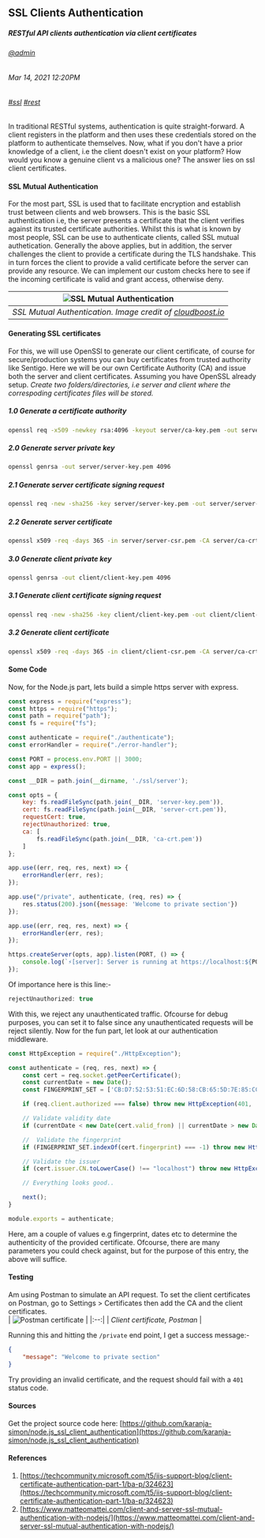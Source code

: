 ## SSL Clients Authentication
##### *RESTful API clients authentication via client certificates*
###### [@admin](/whoami)
###### Mar 14, 2021 12:20PM
###### [#ssl]() [#rest]()

In traditional RESTful systems, authentication is quite straight-forward. A client registers in the platform and then uses these credentials stored on the platform to authenticate themselves. Now, what if you don't have a prior knowledge of a client, i.e the client doesn't exist on your platform? How would you know a genuine client vs a malicious one? The answer lies on ssl client certificates.

#### SSL Mutual Authentication 
For the most part, SSL is used that to facilitate encryption and establish trust between clients and web browsers. This is the basic SSL authentication i.e, the server presents a certificate that the client verifies against its trusted certificate authorities. Whilst this is what is known by most 
people, SSL can be use to authenticate clients, called SSL mutual authetication. Generally the above applies, but in addition, the server challenges the client to provide a certificate during the TLS handshake. This in turn forces the client to provide a valid certificate before the server can provide any resource. We can implement our custom checks here to see if the incoming certificate is valid and grant access, otherwise deny.

| ![SSL Mutual Authentication](/images/blog/ssl/mutual-auth.png) | 
|:--:| 
| *SSL Mutual Authentication. Image credit of [cloudboost.io](https://blog.cloudboost.io/implementing-mutual-ssl-authentication-fc20ab2392b3)* |


#### Generating SSL certificates
For this, we will use OpenSSl to generate our client certificate, of course for secure/production systems you can 
buy certificates from trusted authority like Sentigo. Here we will be our own Certificate Authority (CA) and issue both the server and client certificates. Assuming you have OpenSSL already setup.
*Create two folders/directories, i.e server and client where the correspoding certificates files will be stored.*
##### 1.0 Generate a certificate authority

```sh
openssl req -x509 -newkey rsa:4096 -keyout server/ca-key.pem -out server/ca-crt.pem -nodes -days 365
```
##### 2.0 Generate server private key

```sh
openssl genrsa -out server/server-key.pem 4096
```
##### 2.1 Generate server certificate signing request

```sh
openssl req -new -sha256 -key server/server-key.pem -out server/server-csr.pem
```
##### 2.2 Generate server certificate

```sh
openssl x509 -req -days 365 -in server/server-csr.pem -CA server/ca-crt.pem -CAkey server/ca-key.pem -CAcreateserial -out server/server-crt.pem
```
##### 3.0 Generate client private key

```sh
openssl genrsa -out client/client-key.pem 4096
```
##### 3.1 Generate client certificate signing request

```sh
openssl req -new -sha256 -key client/client-key.pem -out client/client-csr.pem
```
##### 3.2 Generate client certificate

```sh
openssl x509 -req -days 365 -in client/client-csr.pem -CA server/ca-crt.pem -CAkey server/ca-key.pem -CAcreateserial -out client/client-crt.pem
```

#### Some Code

Now, for the Node.js part, lets build a simple https server with express.

```js
const express = require("express");
const https = require("https");
const path = require("path");
const fs = require("fs");

const authenticate = require("./authenticate");
const errorHandler = require("./error-handler");

const PORT = process.env.PORT || 3000;
const app = express();

const __DIR = path.join(__dirname, './ssl/server');

const opts = {
	key: fs.readFileSync(path.join(__DIR, 'server-key.pem')),
	cert: fs.readFileSync(path.join(__DIR, 'server-crt.pem')),
	requestCert: true,
	rejectUnauthorized: true,
	ca: [
		fs.readFileSync(path.join(__DIR, 'ca-crt.pem'))
	]
};

app.use((err, req, res, next) => {
    errorHandler(err, res);
});

app.use("/private", authenticate, (req, res) => {
    res.status(200).json({message: 'Welcome to private section'})
});

app.use((err, req, res, next) => {
    errorHandler(err, res);
});

https.createServer(opts, app).listen(PORT, () => {
    console.log(`⚡️[server]: Server is running at https://localhost:${PORT}`);
});


```
Of importance here is this line:-

```js 
rejectUnauthorized: true 
```

With this, we reject any unauthenticated traffic. Ofcourse for debug purposes, you can set it to false since any unauthenticated requests will be reject silently.
Now for the fun part, let look at our authentication middleware.

```js 
const HttpException = require("./HttpException");

const authenticate = (req, res, next) => {
    const cert = req.socket.getPeerCertificate();
    const currentDate = new Date();
    const FINGERPRINT_SET = ['CB:D7:52:53:51:EC:6D:58:CB:65:5D:7E:85:CC:73:ED:88:AF:C2:08'];

    if (req.client.authorized === false) throw new HttpException(401, 'SSL certificate is require');

    // Validate validity date
    if (currentDate < new Date(cert.valid_from) || currentDate > new Date(cert.valid_to)) throw new HttpException(401, 'Expired certficate');

    //  Validate the fingerprint
    if (FINGERPRINT_SET.indexOf(cert.fingerprint) === -1) throw new HttpException(401, 'Fingerprint mismatch');

    // Validate the issuer
    if (cert.issuer.CN.toLowerCase() !== "localhost") throw new HttpException(401, 'Invalid issuer');

    // Everything looks good..

    next();
}

module.exports = authenticate;
```
Here, am a couple of values e.g fingerprint, dates etc to determine the authenticity of the provided certificate. Ofcourse, there are many parameters you could check against, but for the purpose of this entry, the above will suffice.

#### Testing
Am using Postman to simulate an API request. To set the client certificates on Postman, go to Settings > Certificates then add the CA and the client certificates.  
| ![Postman certificate](/images/blog/ssl/postman.png) |
|:--:|
| *Client certificate, Postman* |

Running this and hitting the `/private` end point, I get a success message:-

```json
{
    "message": "Welcome to private section"
}
```

Try providing an invalid certificate, and the request should fail with a `401` status code.

#### Sources

Get the project source code here: [https://github.com/karanja-simon/node.js_ssl_client_authentication](https://github.com/karanja-simon/node.js_ssl_client_authentication)

#### References
1. [https://techcommunity.microsoft.com/t5/iis-support-blog/client-certificate-authentication-part-1/ba-p/324623](https://techcommunity.microsoft.com/t5/iis-support-blog/client-certificate-authentication-part-1/ba-p/324623)
2. [https://www.matteomattei.com/client-and-server-ssl-mutual-authentication-with-nodejs/](https://www.matteomattei.com/client-and-server-ssl-mutual-authentication-with-nodejs/)

